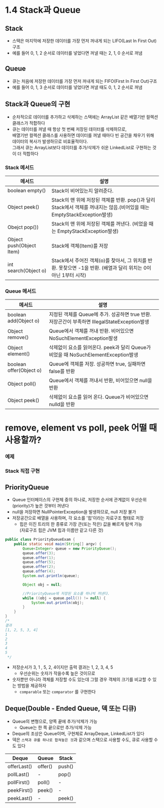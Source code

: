 # 1.4 Stack과 Queue

## Stack
- 스택은 마지막에 저장한 데이터를 가장 먼저 꺼내게 되는 LIFO(Last In First Out)구조
- 예를 들어 0, 1, 2 순서로 데이터를 넣었다면 꺼낼 때는 2, 1, 0 순서로 꺼냄

## Queue
- 큐는 처음에 저장한 데이터를 가장 먼저 꺼내게 되는 FIFO(First In First Out)구조
- 예를 들어 0, 1, 3 순서로 데이터를 넣었다면 꺼낼 때도 0, 1, 2 순서로 꺼냄

## Stack과 Queue의 구현
- 순차적으로 데이터를 추가하고 삭제하는 스택에는 ArrayList 같은 배열기반 컬렉션 클래스가 적합하다
- 큐는 데이터를 꺼낼 때 항상 첫 번째 저장된 데이터를 삭제하므로, <br />
배열기반 컬렉션 클래스를 사용하면 데이터를 꺼낼 때마다 빈 공간을 채우기 위해 데이터의 복사가 발생하므로 비효율적이다. <br />
그래서 큐는 ArrayList보다 데이터를 추가/삭제가 쉬운 LinkedList로 구현하는 것이 더 적합하다

### Stack 메서드
|메서드|설명|
|-|-|
|boolean empty()| Stack이 비어있는지 알려준다.|
|Object peek()| Stack의 맨 위에 저장된 객체를 반환. pop()과 달리 Stack에서 객체를 꺼내지는 않음.(비어있을 때는 EmptyStackException발생) |
|Obejct pop())| Stack의 맨 위에 저장된 객체를 꺼낸다. (비었을 때는 EmptyStackException발생) |
|Object push(Object Item) | Stack에 객체(Item)를 저장 |
|int search(Object o) | Stack에서 주어진 객체(o)를 찾아서, 그 위치를 반환. 못찾으면 -1을 반환. (배열과 달리 위치는 0이 아닌 1부터 시작) |

### Queue 메서드
|메서드|설명|
|-|-|
|boolean add(Object o)| 지정된 객체를 Queue에 추가. 성공하면 true 반환. 저장곤간이 부족하면 IllegalStateException발생 |
|Object remove() | Queue에서 객체를 꺼내 반환. 비어있으면 NoSuchElementException발생 |
|Object element()| 삭제없이 요소를 읽어온다. peek과 달리 Queue가 비었을 때 NoSuchElementException발생 |
|boolean offer(Object o) | Queue에 객체를 저장. 성공하면 true, 실패하면 false를 반환 |
|Object poll() | Queue에서 객체를 꺼내서 반환, 비어있으면 null을 반환 |
|Object peek() | 삭제없이 요소를 읽어 온다. Queue가 비어있으면 nulld을 반환 |

# remove, element vs poll, peek 어떨 때 사용할까?

### 예제

### Stack 직접 구현

## PriorityQueue
-  Queue 인터페이스의 구현체 중의 하나로, 저장한 순서에 관계없이 우선순위(priority)가 높은 것부터 꺼낸다
- null을 저장하면 NullPointerException을 발생하므로, null 저장 불가
- 저장공간으로 배열을 사용하며, 각 요소를 '힙'이라는 자료구조 형태로 저장
    - 힙은 이진 트리의 한 종류로 가장 큰(또는 작은) 값을 빠르게 탐색 가능 <br />
    (자료구조 힙은 JVM 힙과 이름만 같고 다른 것)
    
```java
public class PriorityQueueExam {
    public static void main(String[] argv) {
        Queue<Integer> queue = new PriorityQueue();
        queue.offer(3);
        queue.offer(1);
        queue.offer(5);
        queue.offer(2);
        queue.offer(4);
        System.out.println(queue);

        Object obj = null;

        //PriorityQueue에 저장된 요소를 하나씩 꺼낸다.
        while ((obj = queue.poll()) != null) {
            System.out.println(obj);
        }
    }
}
/*
결과
[1, 2, 5, 3, 4]
1
2
3
4
5
 */
```

- 저장순서가 3, 1 , 5, 2, 4이지만 출력 결과는 1, 2, 3, 4, 5 
    - 우선순위는 숫자가 작을수록 높은 것이므로
- 숫자뿐만 아니라 객체를 저장할 수도 있는데 그럴 경우 객체의 크기를 비교할 수 있는 방법을 제공하자
    -  `comparable` 또는 `comparator` 를 구현한다

## Deque(Double - Ended Queue, 덱 또는 디큐)
- Queue의 변형으로, 양쪽 끝에 추가/삭제가 가능
    - Queue는 한 쪽 끝으로만 추가/삭제 가능
- Deque의 조상은 Queue이며, 구현체로 ArrayDeque, LinkedList가 있다
- 덱은 `스택과 큐를 하나로 합쳐놓은 것`과 같으며 스택으로 사용할 수도, 큐로 사용할 수도 있다

|Deque|Queue|Stack|
|-|-|-|
|offerLast() | offer() | push() |
|pollLast() |-| pop() |
|pollFirst()| poll() | - |
| peekFirst() | peek() | - |
| peekLast() | - | peek() |

